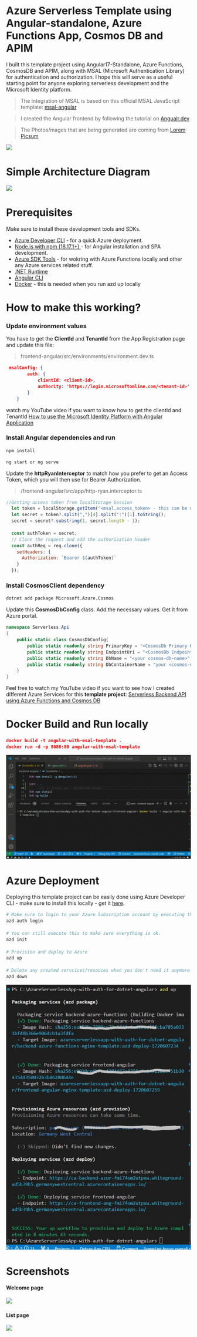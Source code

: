 # Azure Serverless Template using Angular-standalone, Azure Functions App, Cosmos DB and APIM

I built this template project using Angular17-Standalone, Azure Functions, CosmosDB and APIM, along with MSAL (Microsoft Authentication Library) for authentication and authorization. I hope this will serve as a useful starting point for anyone exploring serverless development and the Microsoft Identity platform.

> The integration of MSAL is based on this official MSAL JavaScript template: [msal-angular](https://github.com/AzureAD/microsoft-authentication-library-for-js/tree/dev/lib/msal-angular "msal-angular")

> I created the Angular frontend by following the tutorial on [Angualr.dev](https://angular.dev/tutorials "Angualr.dev") 

> The Photos/mages that are being generated are coming from [Lorem Picsum](https://picsum.photos/ "Lorem Picsum")

![](https://github.com/ryannninodizon/Azure-ServerlessApp-Template-for-Dotnet-Angular/blob/main/banner.png)

# Simple Architecture Diagram 
![](https://github.com/ryannninodizon/Azure-ServerlessApp-Template-for-Dotnet-Angular/blob/main/serverless-application-flow.png)

# Prerequisites
Make sure to install these development tools and SDKs.
- [Azure Developer CLI](https://learn.microsoft.com/en-us/azure/developer/azure-developer-cli/install-azd?tabs=winget-windows%2Cbrew-mac%2Cscript-linux&pivots=os-windows "Azure Developer CLI") - for a quick Azure deployment.
- [Node.js with npm (18.17.1+) ](https://nodejs.org/en "Node.js with npm (18.17.1+) ")- for Angular installation and SPA development.
- [Azure SDK Tools](https://azure.github.io/azure-sdk/ "Azure SDK Tools") - for wokring with Azure Functions locally and other any Azure services related stuff.
- [.NET Runtime](https://dotnet.microsoft.com/en-us/ ".NET Runtime")
- [Angular CLI](https://angular.io/cli "Angular CLI")
- [Docker](https://www.docker.com "Docker") - this is needed when you run azd up locally

# How to make this working?
### Update environment values 
You have to get the **ClientId** and **TenantId** from the App Registration page and update this file: 
> frontend-angular/src/environments/environment.dev.ts

```json
 msalConfig: {
        auth: {
            clientId: <client-id>,
            authority: 'https://login.microsoftonline.com/<tenant-id>'
        }
    }
```

watch my YouTube video if you want to know how to get the clientId and TenantId  [How to use the Microsoft Identity Platform with Angular Application](https://youtu.be/QZnX_KXTpfI&t=60s "How to use the Microsoft Identity Platform with Angular Application")    

### Install Angular dependencies and run
```csharp
npm install
```
```csharp
ng start or ng serve
```
Update the **httpRyanInterceptor** to match how you prefer to get an Access Token, which you will then use for Bearer Authorization.
> /frontend-angular/src/app/http-ryan.interceptor.ts

```javascript
//Getting access token from localStorage Session
  let token = localStorage.getItem("<msal.access_token> - this can be different, so I strongly suggest to use the MSAL object to get the correct value"); 
  let secret = token?.split(",")[4].split(":")[1].toString();
  secret = secret?.substring(1, secret.length - 1);
  
  const authToken = secret; 
  // Clone the request and add the authorization header
  const authReq = req.clone({
    setHeaders: {      
      Authorization: `Bearer ${authToken}`
    }
  });
```

### Install CosmosClient dependency

```bash
dotnet add package Microsoft.Azure.Cosmos
```

Update this **CosmosDbConfig** class. Add the necessary values. Get it from Azure portal. 
```csharp
namespace Serverless.Api
{
    public static class CosmosDbConfig{
        public static readonly string PrimaryKey = "<CosmosDb Primary Key>";
        public static readonly string EndpointUri = "<CosmosDb Endpoint URI>";
        public static readonly string DbName = "<your cosmos-db-name>";
        public static readonly string DbContainerName = "your <cosmos-db-container-name>";
    }
}
```

Feel free to watch my YouTube video if you want to see how I created different Azure Services for this **template project**:   [Serverless Backend API using Azure Functions and Cosmos DB](https://youtu.be/D9fWa6KOhHg "Serverless Backend API using Azure Functions and Cosmos DB")

# Docker Build and Run locally
```json
docker build -t angular-with-msal-template .
docker run -d -p 8080:80 angular-with-msal-template
```
![](https://github.com/ryanninodizon/AzureServerlessApp-with-auth-for-dotnet-angular/blob/main/docker-build-and-run.gif)

# Azure Deployment
Deploying this template project can be easily done using Azure Developer CLI - make sure to install this locally - get it [here](https://learn.microsoft.com/en-us/azure/developer/azure-developer-cli/install-azd?tabs=winget-windows%2Cbrew-mac%2Cscript-linux&pivots=os-windows "here").
```bash
# Make sure to login to your Azure Subscription account by executing this azd command 
azd auth login

# You can still execute this to make sure everything is ok.
azd init

# Provision and deploy to Azure
azd up

# Delete any created servcices/resouces when you don't need it anymore
azd down
```
![](https://github.com/ryanninodizon/AzureServerlessApp-with-auth-for-dotnet-angular/blob/main/azd-execution.JPG)

# Screenshots
#### Welcome page
![](https://github.com/ryannninodizon/msal-angular17-with-listdata/blob/main/Screenshots/welcome-pag.JPG)


#### List page
![](https://github.com/ryannninodizon/msal-angular17-with-listdata/blob/main/Screenshots/list-page.JPG)


